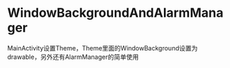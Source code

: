 # WindowBackgroundAndAlarmManager
MainActivity设置Theme，Theme里面的WindowBackground设置为drawable，另外还有AlarmManager的简单使用
